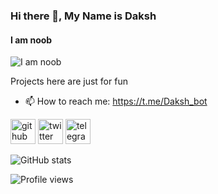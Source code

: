 ### Hi there 👋, My Name is Daksh
#### I am noob
![I am noob](https://i.gifer.com/5eKX.gif)

Projects here are just for fun

- 📫 How to reach me: https://t.me/Daksh_bot 


[<img src='https://cdn.jsdelivr.net/npm/simple-icons@3.0.1/icons/github.svg' alt='github' height='40'>](https://github.com/DakshVV)  [<img src='https://cdn.jsdelivr.net/npm/simple-icons@3.0.1/icons/twitter.svg' alt='twitter' height='40'>](https://twitter.com/Dakah_V_V)  [<img src='https://cdn.jsdelivr.net/npm/simple-icons@3.0.1/icons/telegram.svg' alt='telegram' height='40'>](https://t.me/Daksh_bot)  

![GitHub stats](https://github-readme-stats.vercel.app/api?username=DakshVV&show_icons=true)  

![Profile views](https://gpvc.arturio.dev/DakshVV)  
